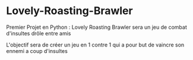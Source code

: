 # Lovely-Roasting-Brawler
Premier Projet en Python :
Lovely Roasting Brawler sera un jeu de combat d'insultes drôle entre amis

L'objectif sera de créer un jeu en 1 contre 1 qui a pour but de vaincre son ennemi a coup d'insultes

